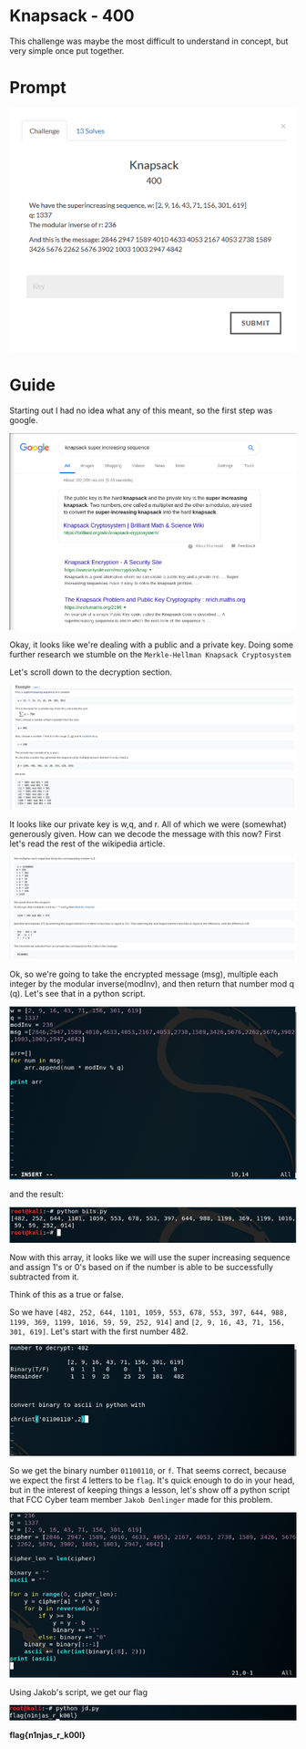 # Knapsack  - 400
This challenge was maybe the most difficult to understand in concept, but very simple once put together.


# Prompt

![alt text]( https://github.com/Jhayes97/MCCC1-Walkthrough/blob/master/src/knp1.PNG "Knapsack")


# Guide

Starting out I had no idea what any of this meant, so the first step was google. 

![alt text]( https://github.com/Jhayes97/MCCC1-Walkthrough/blob/master/src/knp2.PNG "Knapsack")

Okay, it looks like we're dealing with a public and a private key. Doing some further research we stumble on the `Merkle-Hellman Knapsack Cryptosystem`

Let's scroll down to the decryption section.

![alt text]( https://github.com/Jhayes97/MCCC1-Walkthrough/blob/master/src/knp3.PNG "Knapsack")

It looks like our private key is w,q, and r. All of which we were (somewhat) generously given. How can we decode the message with this now? First let's read the rest of the wikipedia article.

![alt text]( https://github.com/Jhayes97/MCCC1-Walkthrough/blob/master/src/knp4.PNG "Knapsack")

Ok, so we're going to take the encrypted message (msg), multiple each integer by the modular inverse(modInv), and then return that number mod q (q).
Let's see that in a python script.


![alt text]( https://github.com/Jhayes97/MCCC1-Walkthrough/blob/master/src/knp5.PNG "Knapsack")

and the result:


![alt text]( https://github.com/Jhayes97/MCCC1-Walkthrough/blob/master/src/knp6.PNG "Knapsack")


Now with this array, it looks like we will use the super increasing sequence and assign 1's or 0's based on if the number is able to be successfully subtracted from it.

Think of this as a true or false.

So we have `[482, 252, 644, 1101, 1059, 553, 678, 553, 397, 644, 988, 1199, 369, 1199, 1016, 59, 59, 252, 914]`
and `[2, 9, 16, 43, 71, 156, 301, 619]`. Let's start with the first number 482.


![alt text]( https://github.com/Jhayes97/MCCC1-Walkthrough/blob/master/src/knp7.PNG "Knapsack")

So we get the binary number `01100110`, or `f`. That seems correct, because we expect the first 4 letters to be `flag`.
It's quick enough to do in your head, but in the interest of keeping things a lesson, let's show off a python script that FCC Cyber team member `Jakob Denlinger` made for this problem.

![alt text]( https://github.com/Jhayes97/MCCC1-Walkthrough/blob/master/src/knp8.PNG "Knapsack")


Using Jakob's script, we get our flag

![alt text]( https://github.com/Jhayes97/MCCC1-Walkthrough/blob/master/src/knp9.PNG "Knapsack")

**flag{n1njas_r_k00l}**

